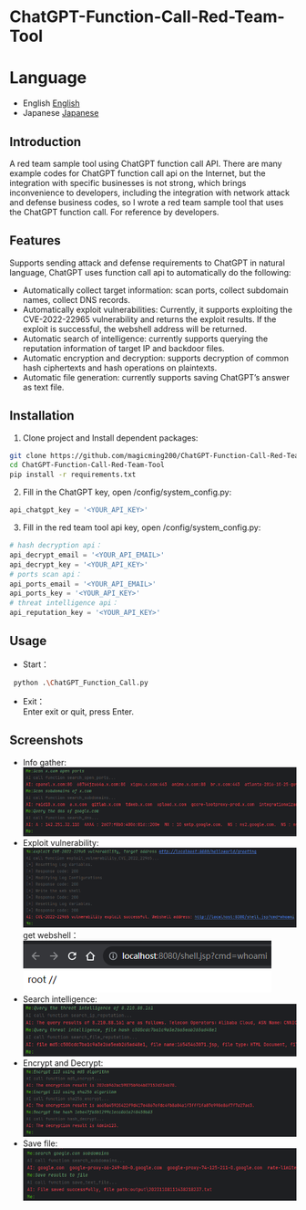 # ChatGPT-Function-Call-Red-Team-Tool
# Language
- English [English](README.md)
- Japanese [Japanese](README_ja.md)
## Introduction
A red team sample tool using ChatGPT function call API. There are many example codes for ChatGPT function call api on the Internet, but the integration with specific businesses is not strong, which brings inconvenience to developers, including the integration with network attack and defense business codes, so I wrote a red team sample tool that uses the ChatGPT function call. For reference by developers.
## Features
Supports sending attack and defense requirements to ChatGPT in natural language, ChatGPT uses function call api to automatically do the following:
- Automatically collect target information: scan ports, collect subdomain names, collect DNS records.
- Automatically exploit vulnerabilities: Currently, it supports exploiting the CVE-2022-22965 vulnerability and returns the exploit results. If the exploit is successful, the webshell address will be returned.
- Automatic search of intelligence: currently supports querying the reputation information of target IP and backdoor files.
- Automatic encryption and decryption: supports decryption of common hash ciphertexts and hash operations on plaintexts.
- Automatic file generation: currently supports saving ChatGPT’s answer as text file.
## Installation
1. Clone project and Install dependent packages:
```bash
git clone https://github.com/magicming200/ChatGPT-Function-Call-Red-Team-Tool.git
cd ChatGPT-Function-Call-Red-Team-Tool
pip install -r requirements.txt
```
2. Fill in the ChatGPT key, open /config/system_config.py:
```python
api_chatgpt_key = '<YOUR_API_KEY>'
```
3. Fill in the red team tool api key, open /config/system_config.py:
```python
# hash decryption api：
api_decrypt_email = '<YOUR_API_EMAIL>'
api_decrypt_key = '<YOUR_API_KEY>'
# ports scan api：
api_ports_email = '<YOUR_API_EMAIL>'
api_ports_key = '<YOUR_API_KEY>'
# threat intelligence api：
api_reputation_key = '<YOUR_API_KEY>'
```
## Usage
- Start：  
```bash
 python .\ChatGPT_Function_Call.py
```  
- Exit：  
Enter exit or quit, press Enter.  
## Screenshots
- Info gather:  
![info gather](readme_pics/info_gather.png)  
- Exploit vulnerability:  
![exploit vulnerability](readme_pics/exploit_vul_1.png)  
get webshell：  
![exploit vulnerability](readme_pics/exploit_vul_2.png)  
- Search intelligence:  
![search intelligence](readme_pics/intelligence.png)  
- Encrypt and Decrypt:  
![encrypt and decrypt](readme_pics/encrypt_decrypt.png)  
- Save file:  
![save file ](readme_pics/save_file.png)
